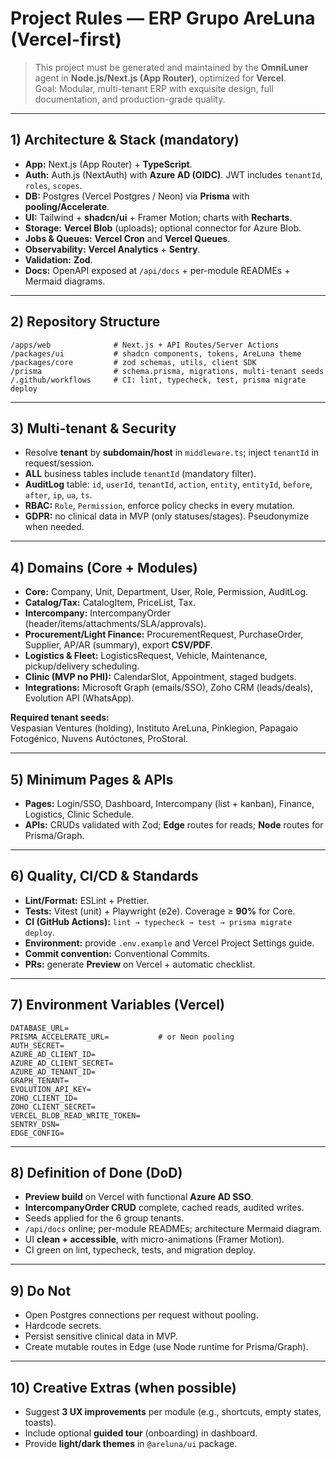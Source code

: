 # Project Rules — ERP Grupo AreLuna (Vercel-first)

> This project must be generated and maintained by the **OmniLuner** agent in **Node.js/Next.js (App Router)**, optimized for **Vercel**.  
> Goal: Modular, multi-tenant ERP with exquisite design, full documentation, and production-grade quality.

---

## 1) Architecture & Stack (mandatory)
- **App:** Next.js (App Router) + **TypeScript**.  
- **Auth:** Auth.js (NextAuth) with **Azure AD (OIDC)**. JWT includes `tenantId`, `roles`, `scopes`.  
- **DB:** Postgres (Vercel Postgres / Neon) via **Prisma** with **pooling/Accelerate**.  
- **UI:** Tailwind + **shadcn/ui** + Framer Motion; charts with **Recharts**.  
- **Storage:** **Vercel Blob** (uploads); optional connector for Azure Blob.  
- **Jobs & Queues:** **Vercel Cron** and **Vercel Queues**.  
- **Observability:** **Vercel Analytics** + **Sentry**.  
- **Validation:** **Zod**.  
- **Docs:** OpenAPI exposed at `/api/docs` + per-module READMEs + Mermaid diagrams.

---

## 2) Repository Structure
```
/apps/web              # Next.js + API Routes/Server Actions
/packages/ui           # shadcn components, tokens, AreLuna theme
/packages/core         # zod schemas, utils, client SDK
/prisma                # schema.prisma, migrations, multi-tenant seeds
/.github/workflows     # CI: lint, typecheck, test, prisma migrate deploy
```

---

## 3) Multi-tenant & Security
- Resolve **tenant** by **subdomain/host** in `middleware.ts`; inject `tenantId` in request/session.  
- **ALL** business tables include `tenantId` (mandatory filter).  
- **AuditLog** table: `id`, `userId`, `tenantId`, `action`, `entity`, `entityId`, `before`, `after`, `ip`, `ua`, `ts`.  
- **RBAC:** `Role`, `Permission`, enforce policy checks in every mutation.  
- **GDPR:** no clinical data in MVP (only statuses/stages). Pseudonymize when needed.

---

## 4) Domains (Core + Modules)
- **Core:** Company, Unit, Department, User, Role, Permission, AuditLog.  
- **Catalog/Tax:** CatalogItem, PriceList, Tax.  
- **Intercompany:** IntercompanyOrder (header/items/attachments/SLA/approvals).  
- **Procurement/Light Finance:** ProcurementRequest, PurchaseOrder, Supplier, AP/AR (summary), export **CSV/PDF**.  
- **Logistics & Fleet:** LogisticsRequest, Vehicle, Maintenance, pickup/delivery scheduling.  
- **Clinic (MVP no PHI):** CalendarSlot, Appointment, staged budgets.  
- **Integrations:** Microsoft Graph (emails/SSO), Zoho CRM (leads/deals), Evolution API (WhatsApp).

**Required tenant seeds:**  
Vespasian Ventures (holding), Instituto AreLuna, Pinklegion, Papagaio Fotogénico, Nuvens Autóctones, ProStoral.

---

## 5) Minimum Pages & APIs
- **Pages:** Login/SSO, Dashboard, Intercompany (list + kanban), Finance, Logistics, Clinic Schedule.  
- **APIs:** CRUDs validated with Zod; **Edge** routes for reads; **Node** routes for Prisma/Graph.

---

## 6) Quality, CI/CD & Standards
- **Lint/Format:** ESLint + Prettier.  
- **Tests:** Vitest (unit) + Playwright (e2e). Coverage ≥ **90%** for Core.  
- **CI (GitHub Actions):** `lint → typecheck → test → prisma migrate deploy`.  
- **Environment:** provide `.env.example` and Vercel Project Settings guide.  
- **Commit convention:** Conventional Commits.  
- **PRs:** generate **Preview** on Vercel + automatic checklist.

---

## 7) Environment Variables (Vercel)
```
DATABASE_URL=
PRISMA_ACCELERATE_URL=           # or Neon pooling
AUTH_SECRET=
AZURE_AD_CLIENT_ID=
AZURE_AD_CLIENT_SECRET=
AZURE_AD_TENANT_ID=
GRAPH_TENANT=
EVOLUTION_API_KEY=
ZOHO_CLIENT_ID=
ZOHO_CLIENT_SECRET=
VERCEL_BLOB_READ_WRITE_TOKEN=
SENTRY_DSN=
EDGE_CONFIG=
```

---

## 8) Definition of Done (DoD)
- **Preview build** on Vercel with functional **Azure AD SSO**.  
- **IntercompanyOrder CRUD** complete, cached reads, audited writes.  
- Seeds applied for the 6 group tenants.  
- `/api/docs` online; per-module READMEs; architecture Mermaid diagram.  
- UI **clean + accessible**, with micro-animations (Framer Motion).  
- CI green on lint, typecheck, tests, and migration deploy.

---

## 9) Do Not
- Open Postgres connections per request without pooling.  
- Hardcode secrets.  
- Persist sensitive clinical data in MVP.  
- Create mutable routes in Edge (use Node runtime for Prisma/Graph).

---

## 10) Creative Extras (when possible)
- Suggest **3 UX improvements** per module (e.g., shortcuts, empty states, toasts).  
- Include optional **guided tour** (onboarding) in dashboard.  
- Provide **light/dark themes** in `@areluna/ui` package.
